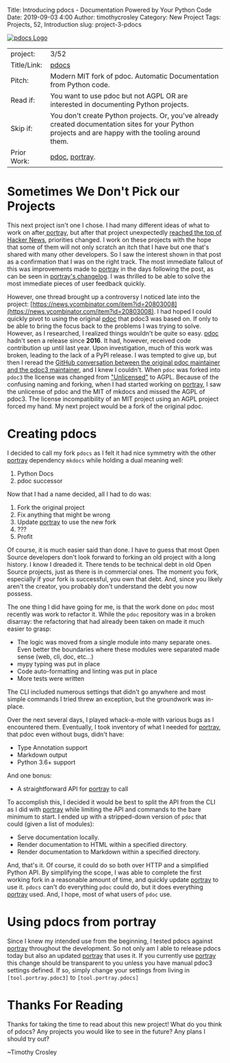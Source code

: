 Title: Introducing pdocs - Documentation Powered by Your Python Code
Date: 2019-09-03 4:00
Author: timothycrosley
Category: New Project
Tags: Projects, 52, Introduction
slug: project-3-pdocs

[![pdocs Logo](https://raw.githubusercontent.com/timothycrosley/pdocs/master/art/logo_large.png)](https://timothycrosley.github.io/pdocs/)

| | |
| ------------| -----------------------------------------------------------------------------------------------------------------------------------------------------------------------|
| project: | 3/52 |
| Title/Link: | [pdocs](https://timothycrosley.github.io/pdocs/) |
| Pitch: | Modern MIT fork of pdoc. Automatic Documentation from Python code. |
| Read if: | You want to use pdoc but not AGPL OR are interested in documenting Python projects. |
| Skip if: | You don't create Python projects. Or, you've already created documentation sites for your Python projects and are happy with the tooling around them. |
| Prior Work: | [pdoc](https://github.com/mitmproxy/pdoc), [portray](https://timothycrosley.com/project-2-portray). |

# Sometimes We Don't Pick our Projects

This next project isn't one I chose. I had many different ideas of what to work on after[ portray](https://timothycrosley.github.io/portray/), but after that project unexpectedly [reached the top of Hacker News](https://news.ycombinator.com/item?id=20800157), priorities changed.
I work on these projects with the hope that some of them will not only scratch an itch that I have but one that's shared with many other developers.
So I saw the interest shown in that post as a confirmation that I was on the right track. The most immediate fallout of this was improvements made to [portray](https://timothycrosley.github.io/portray/) in the days following the post,
as can be seen in [portray's changelog](https://timothycrosley.github.io/portray/CHANGELOG/#changelog).
I was thrilled to be able to solve the most immediate pieces of user feedback quickly.

However, one thread brought up a controversy I noticed late into the project: [https://news.ycombinator.com/item?id=20803008](https://news.ycombinator.com/item?id=20803008).
I had hoped I could quickly pivot to using the original [pdoc](https://github.com/mitmproxy/pdoc) that pdoc3 was based on. If only to be able to bring the focus back to the problems I was trying to solve.
However, as I researched, I realized things wouldn't be quite so easy. [pdoc](https://github.com/mitmproxy/pdoc) hadn't seen a release since **2016**. It had, however, received code contribution up until
last year. Upon investigation, much of this work was broken, leading to the lack of a PyPI release. I was tempted to give up, but then I reread the [GitHub conversation between the original pdoc maintainer
and the pdoc3 maintainer](https://github.com/pdoc3/pdoc/issues/64), and I knew I couldn't. When `pdoc` was forked into `pdoc3` the license was changed from ["Unlicensed"](https://unlicense.org/) to AGPL.
Because of the confusing naming and forking, when I had started working on [portray](https://timothycrosley.github.io/portray/), I saw the unlicense of pdoc and the MIT of mkdocs and missed the AGPL of pdoc3.
The license incompatibility of an MIT project using an AGPL project forced my hand. My next project would be a fork of the original pdoc.

# Creating pdocs

I decided to call my fork `pdocs` as I felt it had nice symmetry with the other [portray](https://timothycrosley.github.io/portray/) dependency `mkdocs` while holding a dual meaning well:

1. Python Docs
2. pdoc successor

Now that I had a name decided, all I had to do was:

1. Fork the original project
2. Fix anything that might be wrong
3. Update [portray](https://timothycrosley.github.io/portray/) to use the new fork
4. ???
5. Profit

Of course, it is much easier said than done. I have to guess that most Open Source developers don't look forward to forking an old project with a long history. I know I dreaded it.
There tends to be technical debt in old Open Source projects, just as there is in commercial ones. The moment you fork, especially if your fork is successful, you own that debt.
And, since you likely aren't the creator, you probably don't understand the debt you now possess.

The one thing I did have going for me, is that the work done on `pdoc` most recently was work to refactor it.
While the `pdoc` repository was in a broken disarray: the refactoring that had already been taken on made it much easier
to grasp:

- The logic was moved from a single module into many separate ones. Even better the boundaries where these modules were separated made sense (web, cli, doc, etc...)
- mypy typing was put in place
- Code auto-formatting and linting was put in place
- More tests were written

The CLI included numerous settings that didn't go anywhere and most simple commands I tried threw an exception, but the groundwork was in-place.

Over the next several days, I played whack-a-mole with various bugs as I encountered them.
Eventually, I took inventory of what I needed for [portray](https://timothycrosley.github.io/portray/), that pdoc even without bugs, didn't have:

- Type Annotation support
- Markdown output
- Python 3.6+ support

And one bonus:

- A straightforward API for [portray](https://timothycrosley.github.io/portray/) to call

To accomplish this, I decided it would be best to split the API from the CLI as I did with [portray](https://timothycrosley.github.io/portray/) while limiting the API and commands
to the bare minimum to start. I ended up with a stripped-down version of `pdoc` that could (given a list of modules):

- Serve documentation locally.
- Render documentation to HTML within a specified directory.
- Render documentation to Markdown within a specified directory.

And, that's it. Of course, it could do so both over HTTP and a simplified Python API.
By simplifying the scope, I was able to complete the first working fork in a reasonable amount of time, and quickly update [portray](https://timothycrosley.github.io/portray/) to use it.
`pdocs` can't do everything `pdoc` could do, but it does everything [portray](https://timothycrosley.github.io/portray/) used.
And, I hope, most of what users of `pdoc` use.

# Using pdocs from portray

Since I knew my intended use from the beginning, I tested pdocs against [portray](https://timothycrosley.github.io/portray/) throughout the development.
So not only am I able to release pdocs today but also an updated [portray](https://timothycrosley.github.io/portray/) that uses it.
If you currently use [portray](https://timothycrosley.github.io/portray/) this change should be transparent to you unless you have manual pdoc3 settings defined.
If so, simply change your settings from living in `[tool.portray.pdoc3]` to `[tool.portray.pdocs]`

# Thanks For Reading

Thanks for taking the time to read about this new project!
What do you think of pdocs? Any projects you would like to see in the future? Any plans I should try out?

~Timothy Crosley
